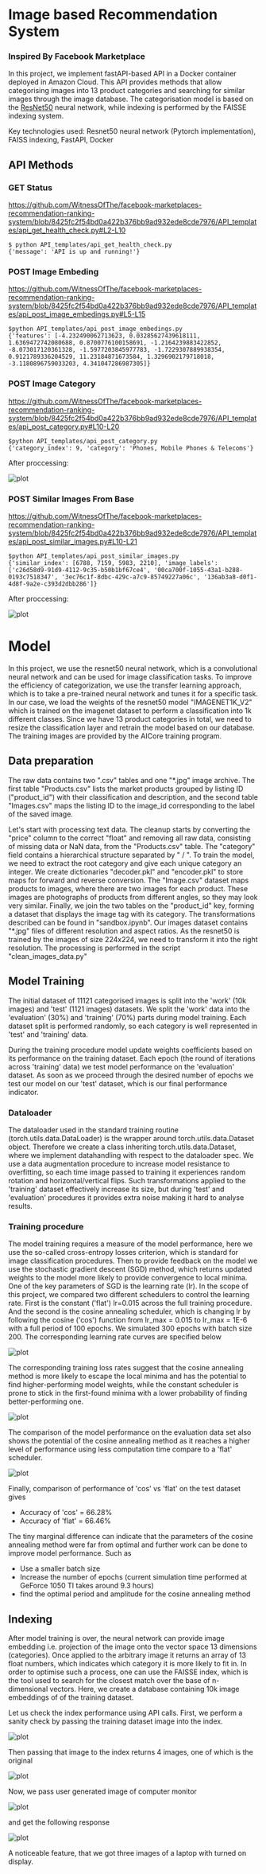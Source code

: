 # Image based Recommendation System
### Inspired By Facebook Marketplace 

In this project, we implement fastAPI-based API in a Docker container deployed in Amazon Cloud. This API provides methods that allow categorising images into 13 product categories and searching for similar images through the image database. The categorisation model is based on the [ResNet50](https://pytorch.org/vision/main/models/generated/torchvision.models.resnet50.html) neural network, while indexing is performed by the FAISSE indexing system. 

Key technologies used: Resnet50 neural network (Pytorch implementation), FAISS indexing, FastAPI, Docker 

## API Methods

### GET Status

https://github.com/WitnessOfThe/facebook-marketplaces-recommendation-ranking-system/blob/8425fc2f54bd0a422b376bb9ad932ede8cde7976/API_templates/api_get_health_check.py#L2-L10

```  
$ python API_templates/api_get_health_check.py 
{'message': 'API is up and running!'}
```
### POST Image Embeding

https://github.com/WitnessOfThe/facebook-marketplaces-recommendation-ranking-system/blob/8425fc2f54bd0a422b376bb9ad932ede8cde7976/API_templates/api_post_image_embedings.py#L5-L15  

```  
$python API_templates/api_post_image_embedings.py 
{'features': [-4.232490062713623, 0.03285627439618111, 1.6369472742080688, 0.8700776100158691, -1.2164239883422852, -8.073017120361328, -1.5977203845977783, -1.7229307889938354, 0.9121789336204529, 11.23184871673584, 1.3296902179718018, -3.1180896759033203, 4.341047286987305]}
```

### POST Image Category

https://github.com/WitnessOfThe/facebook-marketplaces-recommendation-ranking-system/blob/8425fc2f54bd0a422b376bb9ad932ede8cde7976/API_templates/api_post_category.py#L10-L20

```  
$python API_templates/api_post_category.py 
{'category_index': 9, 'category': 'Phones, Mobile Phones & Telecoms'}
```
After proccessing:

![plot](https://github.com/WitnessOfThe/facebook-marketplaces-recommendation-ranking-system/blob/main/readme_images/query_to_index.png)

### POST Similar Images From Base

https://github.com/WitnessOfThe/facebook-marketplaces-recommendation-ranking-system/blob/8425fc2f54bd0a422b376bb9ad932ede8cde7976/API_templates/api_post_similar_images.py#L10-L21

```
$python API_templates/api_post_similar_images.py 
{'similar_index': [6788, 7159, 5983, 2210], 'image_labels': ['c26d58d9-91d9-4112-9c35-b50b1bf67ce4', '00ca700f-1055-43a1-b288-0193c7518347', '3ec76c1f-8dbc-429c-a7c9-85749227a06c', '136ab3a8-d0f1-4d8f-9a2e-c393d2dbb286']}
```
After proccessing:

![plot](https://github.com/WitnessOfThe/facebook-marketplaces-recommendation-ranking-system/blob/main/readme_images/index_test_query.png)

# Model 

In this project, we use the resnet50 neural network, which is a convolutional neural network and can be used for image classification tasks. To improve the efficiency of categorization, we use the transfer learning approach, which is to take a pre-trained neural network and tunes it for a specific task. In our case, we load the weights of the resnet50 model "IMAGENET1K_V2" which is trained on the imagenet dataset to perform a classification into 1k different classes. Since we have 13 product categories in total, we need to resize the classification layer and retrain the model based on our database. The training images are provided by the AICore training program.

## Data preparation

The raw data contains two ".csv" tables and one "*.jpg" image archive. The first table "Products.csv" lists the market products grouped by listing ID ("product_id") with their classification and description, and the second table "Images.csv" maps the listing ID to the image_id corresponding to the label of the saved image.

Let's start with processing text data. The cleanup starts by converting the "price" column to the correct "float" and removing all raw data, consisting of missing data or NaN data, from the "Products.csv" table. The "category" field contains a hierarchical structure separated by " / ". To train the model, we need to extract
the root category and give each unique category an integer. We create dictionaries "decoder.pkl" and "encoder.pkl" to store maps for forward and reverse conversion. The "Image.csv" dataset maps products to images, where there are two images for each product. These images are photographs of products from different angles, so they may look very similar. Finally, we join the two tables on the "product_id" key, forming a dataset that displays the image tag with its category. The transformations described can be found in "sandbox.ipynb". Our images dataset contains "*.jpg" files of different resolution and aspect ratios. As the resnet50 is trained by the images of size 224x224, we need to transform it into the right resolution. The processing is performed in the script "clean_images_data.py"


## Model Training
The initial dataset of 11121 categorised images is split into the 'work' (10k images) and 'test' (1121 images) datasets. We split the 'work' data into the 'evaluation' (30%) and 'training' (70%) parts during model training. Each dataset split is performed randomly, so each category is well represented in 'test' and 'training' data. 

During the training procedure model update weights coefficients based on its performance on the training dataset. Each epoch (the round of iterations across 'training' data) we test model performance on the 'evaluation' dataset. As soon as we proceed through the desired number of epochs we test our model on our 'test' dataset, which is our final performance indicator. 

### Dataloader
The dataloader used in the standard training routine (torch.utils.data.DataLoader) is the wrapper around torch.utils.data.Dataset object. Therefore we create a class inheriting torch.utils.data.Dataset, where we implement datahandling with respect to the dataloader spec. We use a data augmentation procedure to increase model resistance to overfitting, so each time image passed to training it experiences random rotation and horizontal/vertical flips. Such transformations applied to the 'training' dataset effectively increase its size, but during 'test' and 'evaluation' procedures it provides extra noise making it hard to analyse results.

### Training procedure

The model training requires a measure of the model performance, here we use the so-called cross-entropy losses criterion, which is standard for image classification procedures. Then to provide feedback on the model we use the stochastic gradient descent (SGD) method, which returns updated weights to the model more likely to provide convergence to local minima. One of the key parameters of SGD is the learning rate (lr). In the scope of this project, we compared two different schedulers to control the learning rate. First is the constant ('flat') lr=0.015 across the full training procedure. And the second is the cosine annealing scheduler, which is changing lr by following the cosine ('cos') function from lr_max = 0.015 to  lr_max = 1E-6 with a full period of 100 epochs. We simulated 300 epochs with batch size 200. The corresponding learning rate curves are specified below


![plot](https://github.com/WitnessOfThe/facebook-marketplaces-recommendation-ranking-system/blob/6353a2f544b069ecc63b1e82bda2c19ee5b22ea2/readme_images/lr_curve.PNG)

The corresponding training loss rates suggest that the cosine annealing method is more likely to escape the local minima and has the potential to find higher-performing model weights, while the constant scheduler is prone to stick in the first-found minima with a lower probability of finding better-performing one.  

![plot](https://github.com/WitnessOfThe/facebook-marketplaces-recommendation-ranking-system/blob/main/readme_images/train_loss_vs_epoch.PNG)

The comparison of the model performance on the evaluation data set also shows the potential of the cosine annealing method as it reaches a higher level of performance using less computation time compare to a 'flat' scheduler. 

![plot](https://github.com/WitnessOfThe/facebook-marketplaces-recommendation-ranking-system/blob/main/readme_images/eval_vs_epoch.PNG)

Finally, comparison of performance of 'cos' vs 'flat' on the test dataset gives

* Accuracy of 'cos' = 66.28%
* Accuracy of 'flat' = 66.46%

The tiny marginal difference can indicate that the parameters of the cosine annealing method were far from optimal and further work can be done to improve model performance. Such as
* Use a smaller batch size
* Increase the number of epochs (current simulation time performed at GeForce 1050 TI takes around 9.3 hours)
* find the optimal period and amplitude for the cosine annealing method

## Indexing
After model training is over, the neural network can provide image embedding i.e. projection of the image onto the vector space 13 dimensions (categories). Once applied to the arbitrary image it returns an array of 13 float numbers, which indicates which category it is more likely to fit in. In order to optimise such a process, one can use the FAISSE index, which is the tool used to search for the closest match over the base of n-dimensional vectors. Here, we create a database containing 10k image embeddings of of the training dataset.

Let us check the index performance using API calls. First, we perform a sanity check by passing the training dataset image into the index.

![plot](https://github.com/WitnessOfThe/facebook-marketplaces-recommendation-ranking-system/blob/main/readme_images/index_sanity_check_original_image.png)

Then passing that image to the index returns 4 images, one of which is the original

![plot](https://github.com/WitnessOfThe/facebook-marketplaces-recommendation-ranking-system/blob/main/readme_images/index_sanity_check.png)

Now, we pass user generated image of computer monitor

![plot](https://github.com/WitnessOfThe/facebook-marketplaces-recommendation-ranking-system/blob/main/readme_images/photo_2023-03-05_00-38-50.png)

and get the following response

![plot](https://github.com/WitnessOfThe/facebook-marketplaces-recommendation-ranking-system/blob/main/readme_images/userimage_response.png)

A noticeable feature, that we got three images of a laptop with turned on display.
